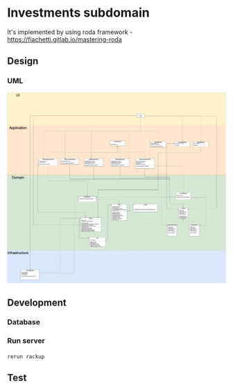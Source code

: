 # Investments subdomain

It's implemented by using roda framework - https://fiachetti.gitlab.io/mastering-roda

## Design

### UML

![](https://raw.githubusercontent.com/valexl/financial_consultant/master/docs/UML%20diagrams%20(Investments%20Domain)-Main%20V2.jpg)

## Development

### Database

### Run server

`rerun rackup`

## Test